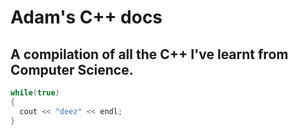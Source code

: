 # Adam's C++ docs
## A compilation of all the C++ I've learnt from Computer Science.

```cpp
while(true)
{
  cout << "deez" << endl;
}
```
